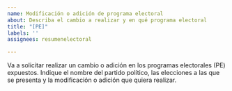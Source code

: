 ```yaml
---
name: Modificación o adición de programa electoral
about: Describa el cambio a realizar y en qué programa electoral
title: "[PE]"
labels: ''
assignees: resumenelectoral

---
```


Va a solicitar realizar un cambio o adición en los programas electorales (PE) expuestos. Indique el nombre del partido político, las elecciones a las que se presenta y la modificación o adición que quiera realizar.
